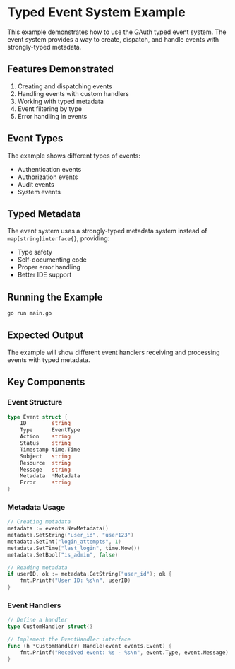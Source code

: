 # Typed Event System Example

This example demonstrates how to use the GAuth typed event system. The event system provides a way to create, dispatch, and handle events with strongly-typed metadata.

## Features Demonstrated

1. Creating and dispatching events
2. Handling events with custom handlers
3. Working with typed metadata
4. Event filtering by type
5. Error handling in events

## Event Types

The example shows different types of events:

- Authentication events
- Authorization events
- Audit events
- System events

## Typed Metadata

The event system uses a strongly-typed metadata system instead of `map[string]interface{}`, providing:

- Type safety
- Self-documenting code
- Proper error handling
- Better IDE support

## Running the Example

```bash
go run main.go
```

## Expected Output

The example will show different event handlers receiving and processing events with typed metadata.

## Key Components

### Event Structure

```go
type Event struct {
    ID        string
    Type      EventType
    Action    string
    Status    string
    Timestamp time.Time
    Subject   string
    Resource  string
    Message   string
    Metadata  *Metadata
    Error     string
}
```

### Metadata Usage

```go
// Creating metadata
metadata := events.NewMetadata()
metadata.SetString("user_id", "user123")
metadata.SetInt("login_attempts", 1)
metadata.SetTime("last_login", time.Now())
metadata.SetBool("is_admin", false)

// Reading metadata
if userID, ok := metadata.GetString("user_id"); ok {
    fmt.Printf("User ID: %s\n", userID)
}
```

### Event Handlers

```go
// Define a handler
type CustomHandler struct{}

// Implement the EventHandler interface
func (h *CustomHandler) Handle(event events.Event) {
    fmt.Printf("Received event: %s - %s\n", event.Type, event.Message)
}
```
